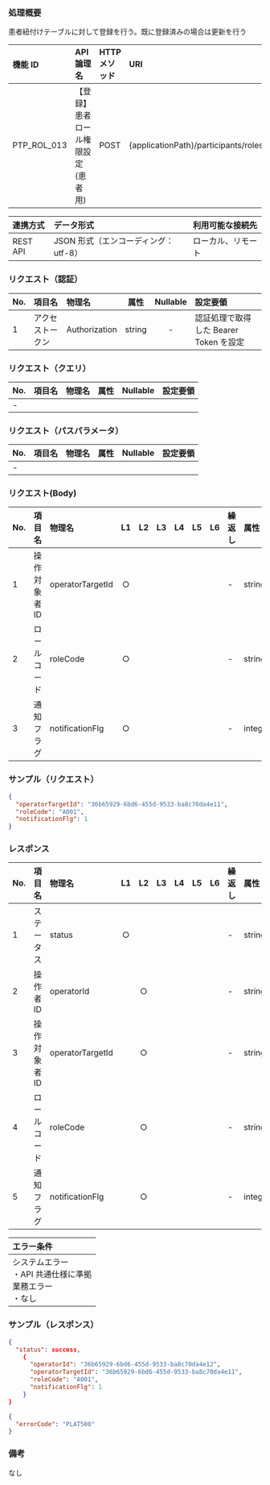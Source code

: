 ### 処理概要

患者紐付けテーブルに対して登録を行う。既に登録済みの場合は更新を行う

| 機能 ID     | API 論理名                          | HTTP メソッド | URI                                              |
| :---------- | :---------------------------------- | :------------ | :----------------------------------------------- |
| PTP_ROL_013 | 【登録】患者ロール権限設定(患者用) | POST          | {applicationPath}/participants/roles/assignment |

| 連携方式 | データ形式                           | 利用可能な接続先   |
| :------- | :----------------------------------- | :----------------- |
| REST API | JSON 形式（エンコーディング：utf-8） | ローカル、リモート |

### リクエスト（認証）

| No. | 項目名           | 物理名        |  属性  | Nullable | 設定要領                               |
| :-- | :--------------- | :------------ | :----: | :------: | :------------------------------------- |
| 1   | アクセストークン | Authorization | string |    -     | 認証処理で取得した Bearer Token を設定|

### リクエスト（クエリ）

| No. | 項目名       | 物理名           | 属性    | Nullable | 設定要領                                        |
| :-- | :----------- | :--------------- | :-----: | :------: | :---------------------------------------------- |
| -   | | | | | |

### リクエスト（パスパラメータ）

| No. | 項目名  | 物理名    |  属性  | Nullable | 設定要領                                         |
| :-- | :------ | :-------- | :----: | :------: | :----------------------------------------------- |
| -   | | | | | |

### リクエスト(Body)
| No. | 項目名         | 物理名                         | L1  | L2  | L3  | L4  | L5  | L6  | 繰返し | 属性    | Nullable | リクエスト設定要領                                                  |
| :-- | :------------- | :----------------------------- | :-: | :-: | :-: | :-: | :-: | :-: | :----- | :------ | :------- |:-----------------------------------------------------------|
| 1   | 操作対象者ID   | operatorTargetId               | ○  |     |     |     |     |     | -      | string  | -        | PLATID                                                     |
| 2   | ロールコード   | roleCode                       | ○  |     |     |     |     |     | -      | string  | -        |                                                            |
| 3   | 通知フラグ     | notificationFlg                | ○  |     |     |     |     |     | -      | integer | -        | [通知フラグ](../../../../API/API_parameter_definition_table.md) |


### サンプル（リクエスト）

```json
{
  "operatorTargetId": "36b65929-6bd6-455d-9533-ba8c70da4e11",
  "roleCode": "A001",
  "notificationFlg": 1
}

```

### レスポンス

| No. | 項目名         | 物理名                         | L1  | L2  | L3  | L4  | L5  | L6  | 繰返し | 属性    | Nullable | レスポンス設定要領  |
| :-- | :------------- | :----------------------------- | :-: | :-: | :-: | :-: | :-: | :-: | :----- | :------ | :------- |:-----------|
| 1   | ステータス     | status                         | ○  |     |     |     |     |     | -      | string  | -        | success：正常 |
| 2   | 操作者ID       | operatorId                     |     | ○  |     |     |     |     | -      | string  | -        | PLATID     |
| 3   | 操作対象者ID   | operatorTargetId               |     | ○  |     |     |     |     | -      | string  | -        | PLATID     |
| 4   | ロールコード   | roleCode                       |     | ○  |     |     |     |     | -      | string  | -        |            |
| 5   | 通知フラグ     | notificationFlg                |     | ○  |     |     |     |     | -      | integer | -        | [通知フラグ](../../../../API/API_parameter_definition_table.md)     |

| エラー条件                                                        |
| :---------------------------------------------------------------- |
| システムエラー<br/>・API 共通仕様に準拠<br/>業務エラー<br/>・なし |


### サンプル（レスポンス）

```json title="正常終了"
{
  "status": success,
    {
      "operatorId": "36b65929-6bd6-455d-9533-ba8c70da4e12",
      "operatorTargetId": "36b65929-6bd6-455d-9533-ba8c70da4e11",
      "roleCode": "A001",
      "notificationFlg": 1
    }
}
```

```json title="異常終了"
{
  "errorCode": "PLAT500"
}

```

### 備考

なし

